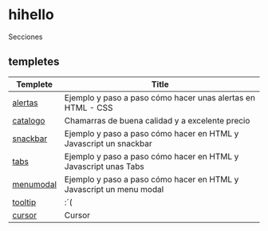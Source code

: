 # hihello
Secciones
## templetes
| Templete| Title  |
| ------------- | ------------- | 
| <a href="https://hihello.monster/templetes/alertas.html">alertas</a> | Ejemplo y paso a paso cómo hacer unas alertas en HTML - CSS |
| <a href="https://hihello.monster/templetes/catalogo.html">catalogo</a> |  Chamarras de buena calidad y a excelente precio |
| <a href="https://hihello.monster/templetes/snackbar.html">snackbar</a> | Ejemplo y paso a paso cómo hacer en HTML y Javascript un snackbar  |
| <a href="https://hihello.monster/templetes/tabs.html">tabs</a> | Ejemplo y paso a paso cómo hacer en HTML y Javascript unas Tabs |
| <a href="https://hihello.monster/templetes/menuModal.html">menumodal</a> | Ejemplo y paso a paso cómo hacer en HTML y Javascript un menu modal |
| <a href="https://hihello.monster/templetes/tooltip.html">tooltip</a> | :´( |
| <a href="https://hihello.monster/templetes/cursor/index.html">cursor</a> |   Cursor | 

